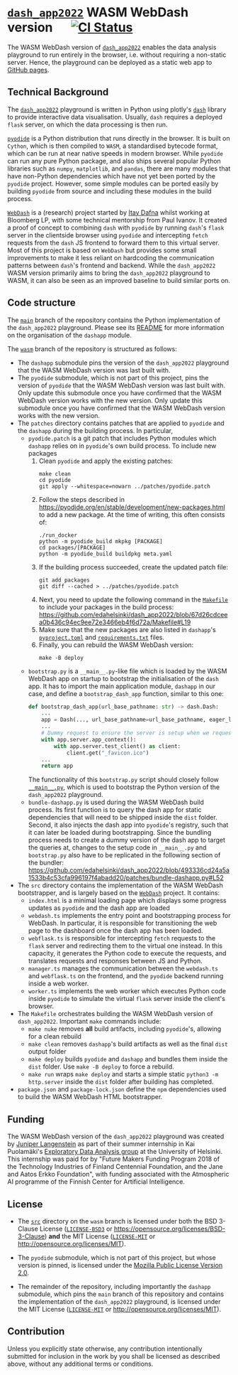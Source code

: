 # [`dash_app2022`](https://github.com/edahelsinki/dash_app2022) WASM WebDash version &emsp; [![CI Status]][workflow]

[CI Status]: https://img.shields.io/github/checks-status/edahelsinki/dash_app2022/wasm?label=gh-pages
[workflow]: https://github.com/edahelsinki/dash_app2022/actions/workflows/gh-pages.yaml?query=branch%3Awasm

The WASM WebDash version of [`dash_app2022`](https://github.com/edahelsinki/dash_app2022) enables the data analysis playground to run entirely in the browser, i.e. without requiring a non-static server. Hence, the playground can be deployed as a static web app to [GitHub pages](https://www.edahelsinki.fi/dash_app2022).

## Technical Background

The [`dash_app2022`](https://github.com/edahelsinki/dash_app2022) playground is written in Python using plotly's [`dash`](https://github.com/plotly/dash) library to provide interactive data visualisation. Usually, `dash` requires a deployed `flask` server, on which the data processing is then run.

[`pyodide`](https://github.com/pyodide/pyodide) is a Python distribution that runs directly in the browser. It is built on `Cython`, which is then compiled to `WASM`, a standardised bytecode format, which can be run at near native speeds in modern browser. While `pyodide` can run any pure Python package, and also ships several popular Python libraries such as `numpy`, `matplotlib`, and `pandas`, there are many modules that have non-Python dependencies which have not yet been ported by the `pyodide` project. However, some simple modules can be ported easily by building `pyodide` from source and including these modules in the build process.

[`WebDash`](https://github.com/ibdafna/webdash) is a (research) project started by [Itay Dafna](https://github.com/ibdafna) whilst working at Bloomberg LP, with some technical mentorship from Paul Ivanov. It created a proof of concept to combining `dash` with `pyodide` by running `dash`'s `flask` server in the clientside browser using `pyodide` and intercepting `fetch` requests from the `dash` JS frontend to forward them to this virtual server. Most of this project is based on `WebDash` but provides some small improvements to make it less reliant on hardcoding the communication patterns between `dash`'s frontend and backend. While the `dash_app2022` WASM version primarily aims to bring the `dash_app2022` playground to WASM, it can also be seen as an improved baseline to build similar ports on.

## Code structure

The [`main`](https://github.com/edahelsinki/dash_app2022/tree/main) branch of the repository contains the Python implementation of the `dash_app2022` playground. Please see its [README](https://github.com/edahelsinki/dash_app2022/blob/main/README.md) for more information on the organisation of the `dashapp` module.

The [`wasm`](https://github.com/edahelsinki/dash_app2022/tree/wasm) branch of the repository is structured as follows:
* The `dashapp` submodule pins the version of the `dash_app2022` playground that the WASM WebDash version was last built with.
* The `pyodide` submodule, which is not part of this project, pins the version of `pyodide` that the WASM WebDash version was last built with. Only update this submodule once you have confirmed that the WASM WebDash version works with the new version. Only update this submodule once you have confirmed that the WASM WebDash version works with the new version.
* The `patches` directory contains patches that are applied to `pyodide` and the `dashapp` during the building process. In particular,
  * `pyodide.patch` is a git patch that includes Python modules which `dashapp` relies on in `pyodide`'s own build process. To include new packages
    1. Clean `pyodide` and apply the existing patches:
       ```shell
       make clean
       cd pyodide
       git apply --whitespace=nowarn ../patches/pyodide.patch
       ```
    2. Follow the steps described in https://pyodide.org/en/stable/development/new-packages.html to add a new package. At the time of writing, this often consists of:
       ```shell
       ./run_docker
       python -m pyodide_build mkpkg [PACKAGE]
       cd packages/[PACKAGE]
       python -m pyodide_build buildpkg meta.yaml
       ```
    3. If the building process succeeded, create the updated patch file:
       ```shell
       git add packages
       git diff --cached > ../patches/pyodide.patch
       ```
    4. Next, you need to update the following command in the [`Makefile`](https://github.com/edahelsinki/dash_app2022/blob/wasm/Makefile) to include your packages in the build process:
       https://github.com/edahelsinki/dash_app2022/blob/67d26cdceea0b436c94ec9ee72e3466eb4f6d72a/Makefile#L19
    5. Make sure that the new packages are also listed in `dashapp`'s [`pyproject.toml`](https://github.com/edahelsinki/dash_app2022/blob/main/pyproject.toml) and [`requirements.txt`](https://github.com/edahelsinki/dash_app2022/blob/main/requirements.txt) files.
    6. Finally, you can rebuild the WASM WebDash version:
       ```shell
       make -B deploy
       ```
  * `bootstrap.py` is a `__main__.py`-like file which is loaded by the WASM WebDash app on startup to bootstrap the initialisation of the `dash` app. It has to import the main application module, `dashapp` in our case, and define a `bootstrap_dash_app` function, similar to this one:
    ```python
    def bootstrap_dash_app(url_base_pathname: str) -> dash.Dash:
        ...
        app = Dash(..., url_base_pathname=url_base_pathname, eager_loading=True, ...)
        ...
        # Dummy request to ensure the server is setup when we request the index
        with app.server.app_context():
            with app.server.test_client() as client:
                client.get("_favicon.ico")
        ...
        return app
    ```
    The functionality of this `bootstrap.py` script should closely follow [`__main__.py`](https://github.com/edahelsinki/dash_app2022/blob/main/dashapp/__main__.py), which is used to bootstrap the Python version of the `dash_app2022` playground.
  * `bundle-dashapp.py` is used during the WASM WebDash build process. Its first function is to query the dash app for static dependencies that will need to be shipped inside the `dist` folder. Second, it also injects the dash app into `pyodide`'s registry, such that it can later be loaded during bootstrapping. Since the bundling process needs to create a dummy version of the dash app to target the queries at, changes to the setup code in `__main__.py` and `bootstrap.py` also have to be replicated in the following section of the bundler:
  https://github.com/edahelsinki/dash_app2022/blob/493336cd24a5a1533b4c53cfa996197f4abadd20/patches/bundle-dashapp.py#L52
* The `src` directory contains the implementation of the WASM WebDash bootstrapper, and is largely based on the [`WebDash`](https://github.com/ibdafna/webdash) project. It contains:
  * `index.html` is a minimal loading page which displays some progress updates as `pyodide` and the dash app are loaded
  * `webdash.ts` implements the entry point and bootstrapping process for WebDash. In particular, it is responsible for transitioning the web page to the dashboard once the dash app has been loaded.
  * `webflask.ts` is responsible for intercepting `fetch` requests to the `flask` server and redirecting them to the virtual one instead. In this capacity, it generates the Python code to execute the requests, and translates requests and responses between JS and Python.
  * `manager.ts` manages the communication between the `webdash.ts` and `webflask.ts` on the frontend, and the `pyodide` backend running inside a web worker.
  * `worker.ts` implements the web worker which executes Python code inside `pyodide` to simulate the virtual `flask` server inside the client's browser.
* The `Makefile` orchestrates building the WASM WebDash version of `dash_app2022`. Important `make` commands include:
  * `make nuke` removes **all** build artifacts, including `pyodide`'s, allowing for a clean rebuild
  * `make clean` removes `dashapp`'s build artifacts as well as the final `dist` output folder
  * `make deploy` builds `pyodide` and `dashapp` and bundles them inside the `dist` folder. Use `make -B deploy` to force a rebuild.
  * `make run` wraps `make deploy` and starts a simple static `python3 -m http.server` inside the `dist` folder after building has completed.
* `package.json` and `package-lock.json` define the `npm` dependencies used to build the WASM WebDash HTML bootstrapper.

## Funding

The WASM WebDash version of the `dash_app2022` playground was created by [Juniper Langenstein](https://github.com/MomoLangenstein) as part of their summer internship in Kai Puolamäki's [Exploratory Data Analysis group](https://github.com/edahelsinki) at the University of Helsinki. This internship was paid for by "Future Makers Funding Program 2018 of the Technology Industries of Finland Centennial Foundation, and the Jane and Aatos Erkko Foundation", with funding associated with the Atmospheric AI programme of the Finnish Center for Artificial Intelligence.

## License

* The [`src`](https://github.com/edahelsinki/dash_app2022/tree/wasm/src) directory on the `wasm` branch is licensed under both the BSD 3-Clause License ([`LICENSE-BSD3`](LICENSE-BSD3) or https://opensource.org/licenses/BSD-3-Clause) **and** the MIT License ([`LICENSE-MIT`](LICENSE-MIT) or http://opensource.org/licenses/MIT).

* The `pyodide` submodule, which is not part of this project, but whose version is pinned, is licensed under the [Mozilla Public License Version 2.0](https://choosealicense.com/licenses/mpl-2.0/).

* The remainder of the repository, including importantly the `dashapp` submodule, which pins the `main` branch of this repository and contains the implementation of the `dash_app2022` playground, is licensed under the MIT License ([`LICENSE-MIT`](LICENSE-MIT) or http://opensource.org/licenses/MIT).

## Contribution

Unless you explicitly state otherwise, any contribution intentionally submitted for inclusion in the work by you shall be licensed as described above, without any additional terms or conditions.
